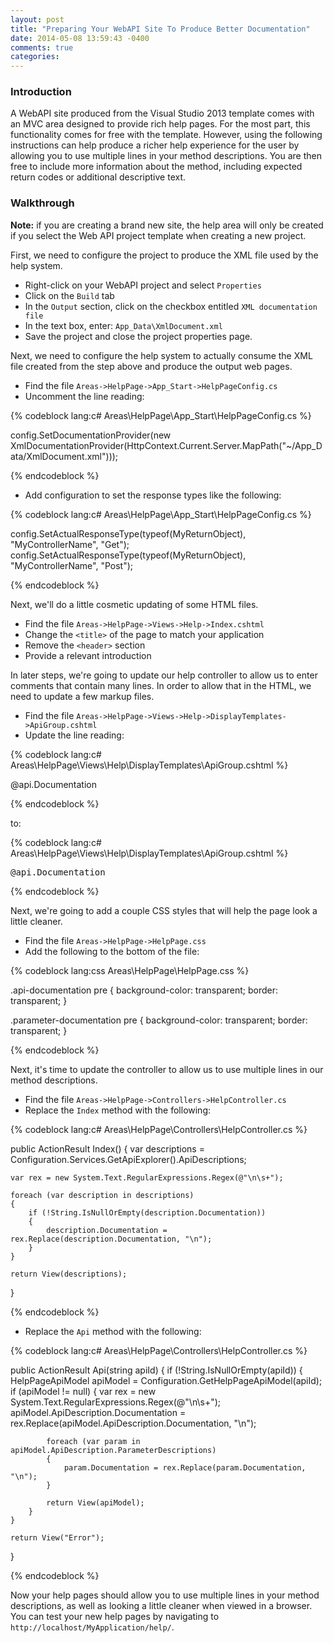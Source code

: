 ```yaml
---
layout: post
title: "Preparing Your WebAPI Site To Produce Better Documentation"
date: 2014-05-08 13:59:43 -0400
comments: true
categories: 
---
```


### Introduction

A WebAPI site produced from the Visual Studio 2013 template comes with an MVC area designed to provide rich help pages. For the most part, this functionality comes for free with the template. However, using the following instructions can help produce a richer help experience for the user by allowing you to use multiple lines in your method descriptions. You are then free to include more information about the method, including expected return codes or additional descriptive text.

### Walkthrough

**Note:** if you are creating a brand new site, the help area will only be created if you select the Web API project template when creating a new project.

First, we need to configure the project to produce the XML file used by the help system.

* Right-click on your WebAPI project and select `Properties`
* Click on the `Build` tab
* In the `Output` section, click on the checkbox entitled `XML documentation file`
* In the text box, enter: `App_Data\XmlDocument.xml`
* Save the project and close the project properties page.

Next, we need to configure the help system to actually consume the XML file created from the step above and produce the output web pages.

* Find the file `Areas->HelpPage->App_Start->HelpPageConfig.cs`
* Uncomment the line reading:

{% codeblock lang:c# Areas\HelpPage\App_Start\HelpPageConfig.cs %}

config.SetDocumentationProvider(new XmlDocumentationProvider(HttpContext.Current.Server.MapPath("~/App_Data/XmlDocument.xml")));

{% endcodeblock %}

* Add configuration to set the response types like the following:

{% codeblock lang:c# Areas\HelpPage\App_Start\HelpPageConfig.cs %}

config.SetActualResponseType(typeof(MyReturnObject), "MyControllerName", "Get");
config.SetActualResponseType(typeof(MyReturnObject), "MyControllerName", "Post");

{% endcodeblock %}

Next, we'll do a little cosmetic updating of some HTML files.

* Find the file `Areas->HelpPage->Views->Help->Index.cshtml`
* Change the `<title>` of the page to match your application
* Remove the `<header>` section
* Provide a relevant introduction

In later steps, we're going to update our help controller to allow us to enter comments that contain many lines. In order to allow that in the HTML, we need to update a few markup files.

* Find the file `Areas->HelpPage->Views->Help->DisplayTemplates->ApiGroup.cshtml`
* Update the line reading:

{% codeblock lang:c# Areas\HelpPage\Views\Help\DisplayTemplates\ApiGroup.cshtml %}

<p>@api.Documentation</p>

{% endcodeblock %}

to:
	
{% codeblock lang:c# Areas\HelpPage\Views\Help\DisplayTemplates\ApiGroup.cshtml %}

<p><pre>@api.Documentation</pre></p>

{% endcodeblock %}

Next, we're going to add a couple CSS styles that will help the page look a little cleaner.

* Find the file `Areas->HelpPage->HelpPage.css`
* Add the following to the bottom of the file:

{% codeblock lang:css Areas\HelpPage\HelpPage.css %}

.api-documentation pre {
    background-color: transparent;
    border: transparent;
}

.parameter-documentation pre {
    background-color: transparent;
    border: transparent;
}

{% endcodeblock %}

Next, it's time to update the controller to allow us to use multiple lines in our method descriptions.

* Find the file `Areas->HelpPage->Controllers->HelpController.cs`
* Replace the `Index` method with the following:

{% codeblock lang:c# Areas\HelpPage\Controllers\HelpController.cs %}

public ActionResult Index()
{
    var descriptions = Configuration.Services.GetApiExplorer().ApiDescriptions;

    var rex = new System.Text.RegularExpressions.Regex(@"\n\s+");

    foreach (var description in descriptions)
    {
        if (!String.IsNullOrEmpty(description.Documentation))
        {
            description.Documentation = rex.Replace(description.Documentation, "\n");
        }
    }

    return View(descriptions);
}

{% endcodeblock %}

* Replace the `Api` method with the following:

{% codeblock lang:c# Areas\HelpPage\Controllers\HelpController.cs %}

public ActionResult Api(string apiId)
{
    if (!String.IsNullOrEmpty(apiId))
    {
        HelpPageApiModel apiModel = Configuration.GetHelpPageApiModel(apiId);
        if (apiModel != null)
        {
            var rex = new System.Text.RegularExpressions.Regex(@"\n\s+");
            apiModel.ApiDescription.Documentation = rex.Replace(apiModel.ApiDescription.Documentation, "\n");

            foreach (var param in apiModel.ApiDescription.ParameterDescriptions)
            {
                param.Documentation = rex.Replace(param.Documentation, "\n");
            }

            return View(apiModel);
        }
    }

    return View("Error");
}

{% endcodeblock %}

Now your help pages should allow you to use multiple lines in your method descriptions, as well as looking a little cleaner when viewed in a browser. You can test your new help pages by navigating to `http://localhost/MyApplication/help/`.
